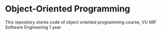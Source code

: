Object-Oriented Programming
===
This repository stores code of object oriented programming course, VU MIF Software Engineering 1 year.
